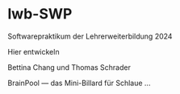 # lwb-SWP
 Softwarepraktikum der Lehrerweiterbildung 2024

Hier entwickeln

   Bettina Chang und
   Thomas Schrader

BrainPool — das Mini-Billard für Schlaue ...